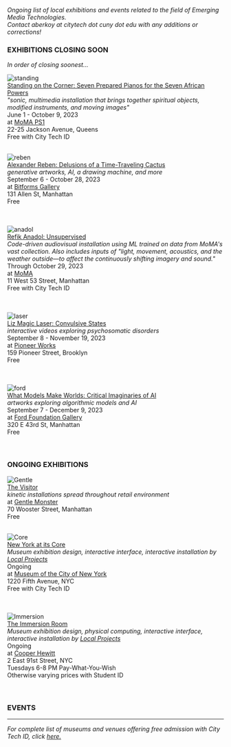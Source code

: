 _Ongoing list of local exhibitions and events related to the field of Emerging Media Technologies.    
Contact aberkoy at citytech dot cuny dot edu with any additions or corrections!_
  

### EXHIBITIONS CLOSING SOON    
_In order of closing soonest..._ 

![standing](https://cdn.filestackcontent.com/output=f:jpg,q:50,d:200/resize=width:1905,fit:max/CELp1fhSJeAtDaXMViCU)  
[Standing on the Corner: Seven Prepared Pianos for the Seven African Powers](https://www.momaps1.org/programs/179-standing-on-the-corner)  
_"sonic, multimedia installation that brings together spiritual objects, modified instruments, and moving images"_  
June 1 - October 9, 2023  
at [MoMA PS1](https://www.momaps1.org/)  
22-25 Jackson Avenue, Queens  
Free with City Tech ID
<br/><br/>
  
![reben](https://bitforms.art/wp-content/uploads/2023/09/install_6_w.png)  
[Alexander Reben: Delusions of a Time-Traveling Cactus](https://bitforms.art/exhibition/alexander-reben/)  
_generative artworks, AI, a drawing machine, and more_  
September 6 - October 28, 2023  
at [Bitforms Gallery](https://bitforms.art/)     
131 Allen St, Manhattan   
Free    
<br/><br/>

![anadol](http://press.moma.org/wp-content/uploads/2022/11/K4A6064_edit_2000px.jpeg)  
[Refik Anadol: Unsupervised](https://www.moma.org/calendar/exhibitions/5535)    
_Code-driven audiovisual installation using ML trained on data from MoMA's vast collection. Also includes inputs of "light, movement, acoustics, and the weather outside—to affect the continuously shifting imagery and sound."_  
Through October 29, 2023  
at [MoMA](https://www.moma.org/)      
11 West 53 Street, Manhattan   
Free with City Tech ID     
 <br/><br/>   

![laser](https://cdn.sanity.io/images/vgvol637/production/82dc6acc23b41301eb680128f859a0bff5d80568-1920x1440.jpg?w=2000)  
[Liz Magic Laser: Convulsive States](https://pioneerworks.org/exhibitions/liz-magic-laser-convulsive-states)  
_interactive videos exploring psychosomatic disorders_  
September 8 - November 19, 2023  
at [Pioneer Works](https://pioneerworks.org/)     
159 Pioneer Street, Brooklyn  
Free    
<br/><br/>

![ford](https://www.fordfoundation.org/wp-content/uploads/2023/09/2.-Installation-View_credit-Sebastian-Bach_Ford-Foundation-Gallery_What-Models-Make-Worlds.jpg)  
[What Models Make Worlds: Critical Imaginaries of AI](https://www.fordfoundation.org/about/the-ford-foundation-center-for-social-justice/ford-foundation-gallery/exhibitions/what-models-make-worlds-critical-imaginaries-of-ai/)  
_artworks exploring algorithmic models and AI_  
September 7 - December 9, 2023  
at [Ford Foundation Gallery](https://www.fordfoundation.org/about/the-ford-foundation-center-for-social-justice/visitor-information/)     
320 E 43rd St, Manhattan   
Free    
<br/><br/>
 

### ONGOING EXHIBITIONS 
![Gentle](https://video-images.vice.com/_uncategorized/1540831407391-Gentle-Monster-New-York-FS_1.jpeg?resize=1575:*)      
[The Visitor](https://garage.vice.com/en_us/article/bj49n8/gentle-monster-sunglasses-store)    
_kinetic installations spread throughout retail environment_          
at [Gentle Monster](https://www.gentlemonster.com/)      
70 Wooster Street, Manhattan  
Free
<br/><br/> 

![Core](https://untappedcities.com/wp-content/uploads/2016/11/New-York-At-Its-Core-Exhibition-Museum-of-the-City-of-New-York-408.jpg)  
[New York at its Core](http://thecreatorsproject.vice.com/blog/redesign-new-york-city-museum-experience)    
_Museum exhibition design, interactive interface, interactive installation by [Local Projects](http://localprojects.com)_  
Ongoing      
at [Museum of the City of New York](http://mcny.org/nyatitscore)    
1220 Fifth Avenue, NYC  
Free with City Tech ID      
 <br/><br/>

![Immersion](https://www.cooperhewitt.org/wp-content/uploads/2014/10/Instagram_slider_2001w-e1456870197713.jpg)    
[The Immersion Room](https://www.cooperhewitt.org/events/current-exhibitions/immersion-room/)   
_Museum exhibition design, physical computing, interactive interface, interactive installation by [Local Projects](http://localprojects.com)_    
Ongoing       
at [Cooper Hewitt](http://www.cooperhewitt.org)   
2 East 91st Street, NYC  
Tuesdays 6-8 PM Pay-What-You-Wish   
Otherwise varying prices with Student ID    
  <br/><br/>     
         


### EVENTS      
  

    


  
------- 
  
_For complete list of museums and venues offering free admission with City Tech ID, click [here.](https://www.cuny.edu/academics/current-initiatives/cuny-arts/#p9)_
  
  

   
